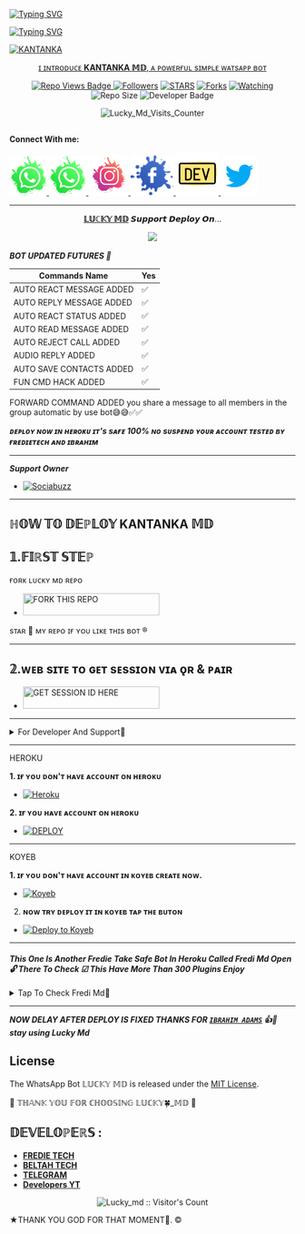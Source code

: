 <a href="https://git.io/typing-svg"><img src="https://readme-typing-svg.demolab.com?font=Black+Ops+One&size=100&pause=1000&color=1BAFBAFF&center=true&width=1000&height=200&lines=LUCKY-+MD+BOT" alt="Typing SVG" /></a>
  </p>



<a href="https://git.io/typing-svg"><img src="https://readme-typing-svg.demolab.com?font=Black+Ops+One&size=50&pause=1000&color=DAA520&center=true&width=910&height=100&lines=KANTANKA+MD+TEAM+WISH+YOU;🎄MERRY+CHRISTMAS🎄;🎊AND+HAPPY+NEW+YEAR🎊;KEEP+USING+KANTANKA+MD" alt="Typing SVG" /></a>
  </p>
 
  
<a href="https://whatsapp.com/channel/0029VaihcQv84Om8LP59fO3f">
 <img alt="KANTANKA" height="300" src="https://files.catbox.moe/bdjmrd.jpg">
 
  
</h1> 
<p align="center">ɪ ɪɴᴛʀᴏᴅᴜᴄᴇ <b>KANTANKA 𝕄𝔻</b>, ᴀ ᴘᴏᴡᴇʀғᴜʟ sɪᴍᴘʟᴇ ᴡᴀᴛsᴀᴘᴘ ʙᴏᴛ </p>

</p>
  <p align="center">
   <!-- Repo Views -->
  <img src="https://hits.seeyoufarm.com/api/count/incr/badge.svg?url=https%3A%2F%2Fgithub.com%2FFred1e%2FLUCKY_MD&count_bg=%2379C83D&title_bg=%23555555&icon=gitpod.svg&icon_color=%23E7E7E7&title=Views&edge_flat=false" alt="Repo Views Badge">
 <a href="https://github.com/fred1e?tab=followers"><img title="Followers" src="https://img.shields.io/github/followers/Fred1e?label=Followers&style=social"></a>
<a href="https://github.com/Fred1e/lucky_md/stargazers/"><img title="STARS" src="https://img.shields.io/github/stars/Fred1e/lucky_md?&style=social"></a>
<a href="https://github.com/Fred1e/lucky_md/network/members"><img title="Forks" src="https://img.shields.io/github/forks/Fred1e/lucky_md?style=social"></a>
<a href="https://github.com/Fred1e/lucky_md/watchers"><img title="Watching" src="https://img.shields.io/github/watchers/Fred1e/lucky_md?label=Watching&style=social"></a>
<!-- Repo Size -->
  <img src="https://img.shields.io/github/repo-size/Fred1e/LUCKY_MD?color=gold&label=Repo%20Size&style=plastic" alt="Repo Size">
  <!-- Developer -->
  <img src="https://img.shields.io/static/v1?label=Author&message=Fredi%20Ezra&color=pink&style=plastic" alt="Developer Badge">
</p>




<p align="center"><img src="https://moe-counter.glitch.me/get/@LUCKY_MD?theme=gelbooru" alt="Lucky_Md_Visits_Counter" /></p>

##



<p> <b>Connect With me:</b></p>
<p>
<a href="https://wa.me/233593378532"> <img src="https://raw.githubusercontent.com/shizothetechie/database/main/icon/WhatsApp.png" width="13%"> </a>
  <a href="https://whatsapp.com/channel/0029VaihcQv84Om8LP59fO3f"> <img src="https://raw.githubusercontent.com/shizothetechie/database/main/icon/WhatsApp.png" width="13%"> </a>
  <a href="https://www.instagram.com/fredi.simba.tz"> <img src="https://raw.githubusercontent.com/shizothetechie/database/main/icon/Instagram2.png" width="14%"> </a>
  <a href="https://www.facebook.com/profile.php?id=61553209932337"> <img src="https://raw.githubusercontent.com/shizothetechie/database/main/icon/Facebook.png" width="15%"> </a><a href="https://github.com/Fred1e"> <img src="https://raw.githubusercontent.com/shizothetechie/database/main/icon/devto.png" width="15%"> </a><a href="https://twitter.com/fredisimba"> <img src="https://raw.githubusercontent.com/shizothetechie/database/main/icon/twitter.png" width="13%"> </a>
</p>





---

<p align="center">
  <a href="https://github.com/Fred1e/Lucky_md"><b>𝕃𝕌ℂ𝕂𝕐 𝕄𝔻</b></a> 𝙎𝙪𝙥𝙥𝙤𝙧𝙩 𝘿𝙚𝙥𝙡𝙤𝙮 𝙊𝙣...
</p>

<p align="center">
  <a href="https://youtu.be/izoxfW3anrU"><img src="https://img.shields.io/badge/CodeSpace-green?colorA=%23ff000&colorB=%23017e40&style=for-the-badge&logo=ferrari&logoColor=gold"></a>
</p>


***BOT UPDATED FUTURES 🎁***

| Commands Name              |Yes  |
| ---------------------------| ----|
| AUTO REACT MESSAGE ADDED   | ✅  |
| AUTO REPLY MESSAGE ADDED   | ✅  |
| AUTO REACT STATUS ADDED    | ✅  |
| AUTO READ MESSAGE ADDED    | ✅  |
| AUTO REJECT CALL ADDED     | ✅  |
| AUDIO REPLY ADDED          | ✅  |
| AUTO SAVE CONTACTS ADDED   | ✅  |
| FUN CMD HACK ADDED         | ✅  |

FORWARD COMMAND ADDED you share a message to all members in the group automatic by use bot😅😅✅✅

***ᴅᴇᴘʟᴏʏ ɴᴏᴡ ɪɴ ʜᴇʀᴏᴋᴜ ɪᴛ's sᴀғᴇ 100% ɴᴏ sᴜsᴘᴇɴᴅ ʏᴏᴜʀ ᴀᴄᴄᴏᴜɴᴛ ᴛᴇsᴛᴇᴅ ʙʏ ғʀᴇᴅɪᴇᴛᴇᴄʜ ᴀɴᴅ ɪʙʀᴀʜɪᴍ***





---

***Support Owner***

</a></p>
- <a href="https://sociabuzz.com/frediezra255" target="_blank"><img src="https://img.shields.io/badge/Buy_Me_A_Coffee-FFDD00?style=for-the-badge&logo=buy-me-a-coffee&logoColor=black" width="240" height="39px" alt="Sociabuzz"></a>




---

## ℍ𝕆𝕎 𝕋𝕆 𝔻𝔼ℙ𝕃𝕆𝕐 KANTANKA 𝕄𝔻 


## 𝟙.𝔽𝕀ℝ𝕊𝕋 𝕊𝕋𝔼ℙ 
ғᴏʀᴋ ʟᴜᴄᴋʏ ᴍᴅ ʀᴇᴘᴏ


</a></p>
- <a href="https://github.com/Fred1e/LUCKY_MD/fork"><img title="FORK THIS REPO" src="https://img.shields.io/badge/TAP TO FORK REPO-h?color=rgb(184, 134, 11)&style=for-the-badge&logo=toyota&logoColor=white" width="240" height="38.45"/></a></p>

sᴛᴀʀ 🌟 ᴍʏ ʀᴇᴘᴏ ɪғ ʏᴏᴜ ʟɪᴋᴇ ᴛʜɪs ʙᴏᴛ ®️




---

## 𝟚.ᴡᴇʙ sɪᴛᴇ ᴛᴏ ɢᴇᴛ sᴇssɪᴏɴ ᴠɪᴀ ǫʀ & ᴘᴀɪʀ
 
</a></p>
- <a href="https://fredietech.onrender.com"><img title="GET SESSION ID HERE" src="https://img.shields.io/badge/SCAN CODE HERE-h?color=rgb(184, 134, 11)&style=for-the-badge&logo=toyota&logoColor=white" width="240" height="38.45"/></a></p>




---  

</details>

<details>
<summary>For Developer And Support💯</summary>
  For Help And Developer Join As Here ✔️
<a href='https://whatsapp.com/channel/0029VaihcQv84Om8LP59fO3f' target="_grey"><img alt='WHATSAPP' src='https://img.shields.io/badge/WhatsApp Channel Support-grey?style=for-the-badge&logo=whatsapp&logoColor=green'/></a>
<a href='https://chat.whatsapp.com/BdVxcF4C00J4X4Sa39dpOi' target="_grey"><img alt='WHATSAPP' src='https://img.shields.io/badge/Join WhatsApp Group-grey?style=for-the-badge&logo=whatsapp&logoColor=green'/></a>
<a href='https://wa.me/255752593977' target="_grey"><img alt='WHATSAPP' src='https://img.shields.io/badge/Wa Me Here-grey?style=for-the-badge&logo=whatsapp&logoColor=green'/></a>
<a href='https://www.youtube.com/@freeonlinetvT1' target="_grey"><img alt='YOUTUBE' src='https://img.shields.io/badge/Tutorial Here In Youtube-grey?style=for-the-badge&logo=youtube&logoColor=red'/></a>
<a href='t.me/freditech' target="_grey"><img alt='TELEGRAM' src='https://img.shields.io/badge/Telegram For Dev-grey?style=for-the-badge&logo=telegram&logoColor=blue'/></a>
<a href='https://t.me/+u3zlb5y6OfxhOTdk' target="_grey"><img alt='TELEGRAM' src='https://img.shields.io/badge/Telegram Group-grey?style=for-the-badge&logo=Telegram&logoColor=blue'/></a>
<a href='https://www.linkedin.com/in/fredi-ezra-6956352b7' target="_grey"><img alt='LINKEDIN' src='https://img.shields.io/badge/LinkedIn For Dev-grey?style=for-the-badge&logo=linked-In&logoColor=blue'/></a>
<a href='https://www.tiktok.com/@fredietech' target="_grey"><img alt='TIKTOK' src='https://img.shields.io/badge/TikTok For Dev-grey?style=for-the-badge&logo=tiktok&logoColor=black'/></a>
<a href='https://www.facebook.com/profile.php?id=61553209932337' target="_grey"><img alt='FACEBOOK' src='https://img.shields.io/badge/Facebook For Dev-grey?style=for-the-badge&logo=facebook&logoColor=blue'/></a>
<a href='https://www.instagram.com/fredi.simba.tz' target="_grey"><img alt='INSTAGRAM' src='https://img.shields.io/badge/Instagram For Dev-grey?style=for-the-badge&logo=instagram&logoColor=purple'/></a>
  <a href='https://www.threads.net/@fredi.simba.tz' target="_grey"><img alt='THREADS' src='https://img.shields.io/badge/Threads For Dev-grey?style=for-the-badge&logo=threads&logoColor=black'/></a>
</details>




---

HEROKU 
   
**1. ɪғ ʏᴏᴜ ᴅᴏɴ'ᴛ ʜᴀᴠᴇ ᴀᴄᴄᴏᴜɴᴛ ᴏɴ ʜᴇʀᴏᴋᴜ**

</a></p>
- <a href='https://signup.heroku.com/' target="_silver"><img alt='Heroku' src='https://img.shields.io/badge/-ℂℝ𝔼𝔸𝕋𝔼 𝔸ℂℂ𝕆𝕌ℕ𝕋 ℕ𝕆𝕎-rgb(32, 178, 170)?style=for-the-badge&logo=ferrari&logoColor=yellow' width="240" height="38.45"/></a>

**2. ɪғ ʏᴏᴜ ʜᴀᴠᴇ ᴀᴄᴄᴏᴜɴᴛ ᴏɴ ʜᴇʀᴏᴋᴜ** 

</a></p>
- <a href='https://dashboard.heroku.com/new?template=https://github.com/Fred1e/LUCKY_MD' target="_silver"><img alt='DEPLOY' src='https://img.shields.io/badge/-𝔻𝔼ℙ𝕃𝕆𝕐 𝕋𝕆 ℍ𝔼ℝ𝕆𝕂𝕌-rgb(32, 178, 170)?style=for-the-badge&logo=ferrari&logoColor=yellow' width="240" height="38.45"/></a>




---

KOYEB

**1. ɪғ ʏᴏᴜ ᴅᴏɴ'ᴛ ʜᴀᴠᴇ ᴀᴄᴄᴏᴜɴᴛ ɪɴ ᴋᴏʏᴇʙ ᴄʀᴇᴀᴛᴇ ɴᴏᴡ.**

</a></p>
- <a href='https://signup.koyeb.com/' target="_black"><img alt='Koyeb' src='https://img.shields.io/badge/-ℂℝ𝔼𝔸𝕋𝔼 𝔸ℂℂ𝕆𝕌ℕ𝕋 ℕ𝕆𝕎-darkgreen?style=for-the-badge&logo=koyeb&logoColor=black' width="240" height="38.45"/></a>

2. **ɴᴏᴡ ᴛʀʏ ᴅᴇᴘʟᴏʏ ɪᴛ ɪɴ ᴋᴏʏᴇʙ ᴛᴀᴘ ᴛʜᴇ ʙᴜᴛᴏɴ**

</a></p>
- [![Deploy to Koyeb](https://www.koyeb.com/static/images/deploy/button.svg)](https://app.koyeb.com/deploy?name=lucky-md&repository=Fred1e%2FLUCKY_MD&branch=main&instance_type=free&env%5BANTICALL%5D=no&env%5BANTI_DELETE_MESSAGE%5D=no&env%5BAUTO_DOWNLOAD_STATUS%5D=no&env%5BAUTO_REACT_STATUS%5D=yes&env%5BAUTO_READ%5D=no&env%5BAUTO_READ_STATUS%5D=true&env%5BBOT_MENU_LINKS%5D=https%3A%2F%2Ffiles.catbox.moe%2F7irwqn.jpeg&env%5BBOT_NAME%5D=LUCKY_MD+&env%5BNUMERO_OWNER%5D=255620814108+&env%5BOWNER_NAME%5D=%D2%93%CA%80%E1%B4%87%E1%B4%85%C9%AA%E1%B4%87%E1%B4%A2%CA%80%E1%B4%80255&env%5BPM_PERMIT%5D=yes&env%5BPREFIX%5D=.+&env%5BPRESENCE%5D=2&env%5BPUBLIC_MODE%5D=yes&env%5BSESSION_ID%5D=&env%5BSTARTING_BOT_MESSAGE%5D=no&env%5BWARN_COUNT%5D=5)





---

#### ***This One Is Another Fredie Take Safe Bot In Heroku Called Fredi Md Open 🔓 There To Check ☑ This Have More Than 300 Plugins Enjoy***
</details>

<details>
<summary>Tap To Check Fredi Md💯</summary>
 Fredi Md Info
    <a href='https://github.com/Fred1e/Fredi_Md' target="_blank"><img alt='Open Fredi Md Repo Here🛰️' src='https://img.shields.io/badge/Open Fredi Md Repo Here-rgb(224, 255, 255)?style=for-the-badge&logo=tesla&logoColor=blue'/></a>


All Information About Me 
    <a href='https://fredi-bio.vercel.app/' target="_blank"><img alt='Owner Info Tap Here😎' src='https://img.shields.io/badge/Owner Info Tap Here😎-rgb(224, 255, 255)?style=for-the-badge&logo=tesla&logoColor=blue'/></a>
</details>




---

***NOW DELAY AFTER DEPLOY IS FIXED THANKS FOR  [`IBRAHIM ADAMS`](https://github.com/ibrahimaitech) 👍🥂 stay using Lucky Md***
   



## License

The WhatsApp Bot 𝕃𝕌ℂ𝕂𝕐 𝕄𝔻 is released under the [MIT License](https://opensource.org/licenses/MIT).



🌟 𝕋ℍ𝔸ℕ𝕂 𝕐𝕆𝕌 𝔽𝕆ℝ ℂℍ𝕆𝕆𝕊𝕀ℕ𝔾 𝕃𝕌ℂ𝕂𝕐🍀_𝕄𝔻 🌟



## 𝔻𝔼𝕍𝔼𝕃𝕆ℙ𝔼ℝ𝕊 :

- [**FREDIE TECH**](https://github.com/Fred1e)
- [**BELTAH TECH**](https://github.com/BELTAHMD)
- [**TELEGRAM**](t.me/freditech)
- [**Developers YT**](https://www.youtube.com/@freeonlinetvT1)




</p>
<p align="center"><img src="https://profile-counter.glitch.me/{Fred1e}/count.svg" alt="Lucky_md :: Visitor's Count"/></p>

 
★THANK YOU GOD FOR THAT MOMENT🙏. ©

     



 
